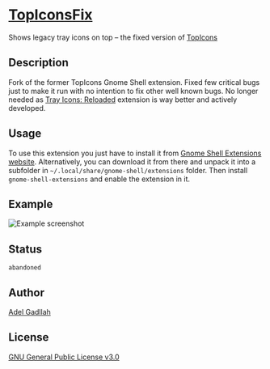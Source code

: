 # [TopIconsFix](https://extensions.gnome.org/extension/1674/topiconsfix/)
Shows legacy tray icons on top – the fixed version of [TopIcons](https://extensions.gnome.org/extension/495/topicons/)

## Description

Fork of the former TopIcons Gnome Shell extension. Fixed few critical bugs just to make it run with no intention to fix other well known bugs. No longer needed
as [Tray Icons: Reloaded](https://extensions.gnome.org/extension/2890/tray-icons-reloaded/) extension is way better and actively developed.

## Usage

To use this extension you just have to install it from [Gnome Shell Extensions website](https://extensions.gnome.org/extension/1674/topiconsfix/). Alternatively,
you can download it from there and unpack it into a subfolder in `~/.local/share/gnome-shell/extensions` folder. Then install `gnome-shell-extensions`
and enable the extension in it.

## Example

![Example screenshot](https://extensions.gnome.org/extension-data/screenshots/screenshot_1674.png)

## Status

`abandoned`

## Author

[Adel Gadllah](https://web.archive.org/web/20140930163903/http://94.247.144.115/repo/topicons/)

## License

[GNU General Public License v3.0](<https://github.com/dvorapa/topiconsfix/blob/master/LICENSE>)
